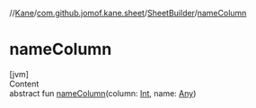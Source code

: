 //[Kane](../../index.md)/[com.github.jomof.kane.sheet](../index.md)/[SheetBuilder](index.md)/[nameColumn](name-column.md)



# nameColumn  
[jvm]  
Content  
abstract fun [nameColumn](name-column.md)(column: [Int](https://kotlinlang.org/api/latest/jvm/stdlib/kotlin/-int/index.html), name: [Any](https://kotlinlang.org/api/latest/jvm/stdlib/kotlin/-any/index.html))  



